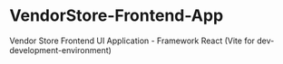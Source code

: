 # VendorStore-Frontend-App
Vendor Store Frontend UI Application - Framework React (Vite for dev-development-environment)
